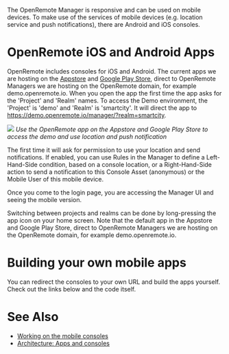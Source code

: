 The OpenRemote Manager is responsive and can be used on mobile devices. To make use of the services of mobile devices (e.g. location service and push notifications), there are Android and iOS consoles. 

# OpenRemote iOS and Android Apps

OpenRemote includes consoles for iOS and Android. The current apps we are hosting on the [Appstore](https://apps.apple.com/nl/app/openremote-app/id1526315885?mt=8) and [Google Play Store](https://play.google.com/store/apps/details?id=io.openremote.app&pcampaignid=pcampaignidMKT-Other-global-all-co-prtnr-py-PartBadge-Mar2515-1), direct to OpenRemote Managers we are hosting on the OpenRemote domain, for example demo.openremote.io. When you open the app the first time the app asks for the 'Project' and 'Realm' names. To access the Demo environment, the 'Project' is 'demo' and 'Realm' is 'smartcity'. It will direct the app to https://demo.openremote.io/manager/?realm=smartcity.

![](https://github.com/openremote/Documentation/blob/master/manuscript/figures/Mobile%20app%20for%20OpenRemote%20Demo.png)
_Use the OpenRemote app on the Appstore and Google Play Store to access the demo and use location and push notification_

The first time it will ask for permission to use your location and send notifications. If enabled, you can use Rules in the Manager to define a Left-Hand-Side condition, based on a console location, or a Right-Hand-Side action to send a notification to this Console Asset (anonymous) or the Mobile User of this mobile device.

Once you come to the login page, you are accessing the Manager UI and seeing the mobile version.

Switching between projects and realms can be done by long-pressing the app icon on your home screen. Note that the default app in the Appstore and Google Play Store, direct to OpenRemote Managers we are hosting on the OpenRemote domain, for example demo.openremote.io.

# Building your own mobile apps

You can redirect the consoles to your own URL and build the apps yourself. Check out the links below and the code itself. 

# See Also
- [Working on the mobile consoles](Developer-Guide%3A-Working-on-the-mobile-consoles)
- [Architecture: Apps and consoles](Architecture%3A-Apps-and-consoles)